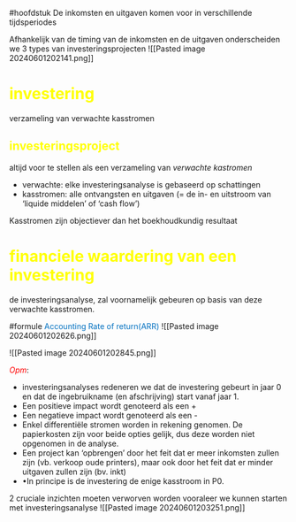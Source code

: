 #hoofdstuk 
De inkomsten en uitgaven komen voor in verschillende tijdsperiodes

Afhankelijk van de timing van de inkomsten en de uitgaven onderscheiden we 3 types van investeringsprojecten
![[Pasted image 20240601202141.png]]

# <span style="color:rgb(255, 255, 0)">investering </span>
verzameling van verwachte kasstromen 
## <span style="color:rgb(255, 255, 0)">investeringsproject</span> 
altijd voor te stellen als een verzameling van *verwachte kastromen*
- verwachte: elke investeringsanalyse is gebaseerd op schattingen 
- kasstromen: alle ontvangsten en uitgaven (= de in- en uitstroom van ‘liquide middelen’ of ‘cash flow’)

 Kasstromen zijn objectiever dan het boekhoudkundig resultaat

# <span style="color:rgb(255, 255, 0)">financiele waardering van een investering</span> 
de investeringsanalyse, zal voornamelijk gebeuren op basis van deze verwachte kasstromen.

#formule 
<span style="color:rgb(0, 112, 192)">Accounting Rate of return(ARR) </span>
![[Pasted image 20240601202626.png]]


![[Pasted image 20240601202845.png]]

*<span style="color:rgb(255, 0, 0)">Opm</span>*:
- investeringsanalyses redeneren we dat de investering gebeurt in jaar 0 en dat de ingebruikname (en afschrijving) start vanaf jaar 1.
- Een positieve impact wordt genoteerd als een +
- Een negatieve impact wordt genoteerd als een -
- Enkel differentiële stromen worden in rekening genomen. De papierkosten zijn voor beide opties gelijk, dus deze worden niet opgenomen in de analyse.
- Een project kan ‘opbrengen’ door het feit dat er meer inkomsten zullen zijn (vb. verkoop oude printers), maar ook door het feit dat er minder uitgaven zullen zijn (bv. inkt)
- •In principe is de investering de enige kasstroom in P0.

2 cruciale inzichten moeten verworven worden vooraleer we kunnen starten met investeringsanalyse
![[Pasted image 20240601203251.png]]
